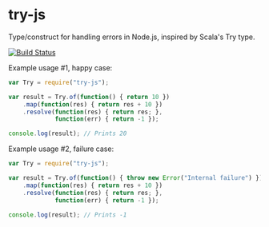 # try-js
Type/construct for handling errors in Node.js, inspired by Scala's Try type.

[![Build Status](https://travis-ci.org/whirlwin/try-js.svg?branch=master)](https://travis-ci.org/whirlwin/try-js)

Example usage #1, happy case:
```javascript
var Try = require("try-js");

var result = Try.of(function() { return 10 })
    .map(function(res) { return res + 10 })
    .resolve(function(res) { return res; },
             function(err) { return -1 });

console.log(result); // Prints 20
```

Example usage #2, failure case:
```javascript
var Try = require("try-js");

var result = Try.of(function() { throw new Error("Internal failure") })
    .map(function(res) { return res + 10 })
    .resolve(function(res) { return res; },
             function(err) { return -1 });

console.log(result); // Prints -1
```

